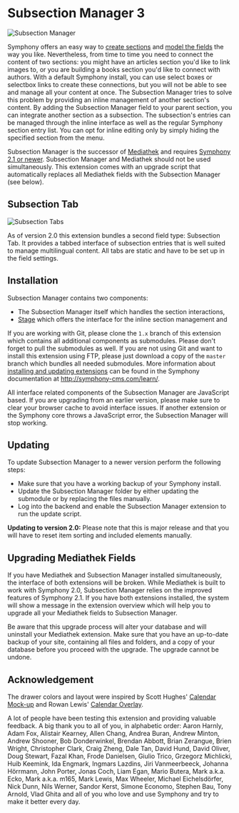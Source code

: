 # Subsection Manager 3

![Subsection Manager](http://projekte.nilshoerrmann.de/extensions/subsectionmanager/sym_subsectionmanager.png)

Symphony offers an easy way to [create sections](http://symphony-cms.com/learn/concepts/view/sections/) and [model the fields](http://symphony-cms.com/learn/concepts/view/fields/) the way you like. Nevertheless, from time to time you need to connect the content of two sections: you might have an articles section you'd like to link images to, or you are building a books section you'd like to connect with authors. With a default Symphony install, you can use select boxes or selectbox links to create these connections, but you will not be able to see and manage all your content at once. The Subsection Manager tries to solve this problem by providing an inline management of another section's content. By adding the Subsection Manager field to your parent section, you can integrate another section as a subsection. The subsection's entries can be managed  through the inline interface as well as the regular Symphony section entry list. You can opt for inline editing only by simply hiding the specified section from the menu.

Subsection Manager is the successor of [Mediathek](http://github.com/nilshoerrmann/mediathek/) and requires [Symphony 2.1 or newer](http://github.com/symphonycms/symphony-2/). Subsection Manager and Mediathek should not be used simultaneously. This extension comes with an upgrade script that automatically replaces all Mediathek fields with the Subsection Manager (see below).

## Subsection Tab

![Subsection Tabs](http://projekte.nilshoerrmann.de/extensions/subsectionmanager/sym_subsectiontabs.png)

As of version 2.0 this extension bundles a second field type: Subsection Tab. It provides a tabbed interface of subsection entries that is well suited to manage multilingual content. All tabs are static and have to be set up in the field settings.

## Installation

Subsection Manager contains two components:

- The Subsection Manager itself which handles the section interactions,
- [Stage](http://github.com/hananils/stage/) which offers the interface for the inline section management and

If you are working with Git, please clone the `1.x` branch of this extension which contains all additional components as submodules. Please don't forget to pull the submodules as well. If you are not using Git and want to install this extension using FTP, please just download a copy of the `master` branch which bundles all needed submodules. More information about [installing and updating extensions](http://symphony-cms.com/learn/tasks/view/install-an-extension/) can be found in the Symphony documentation at <http://symphony-cms.com/learn/>.

All interface related components of the Subsection Manager are JavaScript based. If you are upgrading from an earlier version, please make sure to clear your browser cache to avoid interface issues. If another extension or the Symphony core throws a JavaScript error, the Subsection Manager will stop working.

## Updating

To update Subsection Manager to a newer version perform the following steps:

- Make sure that you have a working backup of your Symphony install.
- Update the Subsection Manager folder by either updating the submodule or by replacing the files manually.
- Log into the backend and enable the Subsection Manager extension to run the update script.

**Updating to version 2.0:** Please note that this is major release and that you will have to reset item sorting and included elements manually.

## Upgrading Mediathek Fields

If you have Mediathek and Subsection Manager installed simultaneously, the interface of both extensions will be broken. While Mediathek is built to work with Symphony 2.0, Subsection Manager relies on the improved features of Symphony 2.1. If you have both extensions installed, the system will show a message in the extension overview which will help you to upgrade all your Mediathek fields to Subsection Manager.

Be aware that this upgrade process will alter your database and will uninstall your Mediathek extension. Make sure that you have an up-to-date backup of your site, containing all files and folders, and a copy of your database before you proceed with the upgrade. The upgrade cannot be undone.

## Acknowledgement

The drawer colors and layout were inspired by Scott Hughes' [Calendar Mock-up](http://symphony-cms.com/community/discussions/103/) and Rowan Lewis' [Calendar Overlay](http://github.com/rowan-lewis/calendaroverlay/).

A lot of people have been testing this extension and providing valuable feedback. A big thank you to all of you, in alphabetic order: Aaron Harnly, Adam Fox, Alistair Kearney, Allen Chang, Andrea Buran, Andrew Minton, Andrew Shooner, Bob Donderwinkel, Brendan Abbott, Brian Zerangue, Brien Wright, Christopher Clark, Craig Zheng, Dale Tan, David Hund, David Oliver, Doug Stewart, Fazal Khan, Frode Danielsen, Giulio Trico, Grzegorz Michlicki, Huib Keemink, Ida Engmark, Ingmars Lazdins, Jiri Vanmeerbeeck, Johanna Hörrmann, John Porter, Jonas Coch, Liam Egan, Mario Butera, Mark a.k.a. Ecko, Mark a.k.a. m165, Mark Lewis, Max Wheeler, Michael Eichelsdörfer, Nick Dunn, Nils Werner, Sandor Kerst, Simone Economo, Stephen Bau, Tony Arnold, Vlad Ghita and all of you who love and use Symphony and try to make it better every day.
